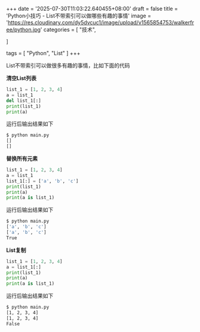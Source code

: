 +++
date = '2025-07-30T11:03:22.640455+08:00'
draft = false
title = 'Python小技巧 - List不带索引可以做哪些有趣的事情'
image = 'https://res.cloudinary.com/dy5dvcuc1/image/upload/v1565854753/walkerfree/python.jpg'
categories = [
    "技术",

]

tags = [
    "Python",
    "List"
]
+++

List不带索引可以做很多有趣的事情，比如下面的代码

**清空List列表**

```python
list_1 = [1, 2, 3, 4]
a = list_1
del list_1[:]
print(list_1)
print(a)
```

运行后输出结果如下

```bash
$ python main.py
[]
[]
```

**替换所有元素**

```python
list_1 = [1, 2, 3, 4]
a = list_1
list_1[:] = ['a', 'b', 'c']
print(list_1)
print(a)
print(a is list_1)
```

运行后输出结果如下

```bash
$ python main.py
['a', 'b', 'c']
['a', 'b', 'c']
True
```

**List复制**

```python
list_1 = [1, 2, 3, 4]
a = list_1[:]
print(list_1)
print(a)
print(a is list_1)
```

运行后输出结果如下

```bash
$ python main.py
[1, 2, 3, 4]
[1, 2, 3, 4]
False
```
